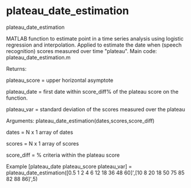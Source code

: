 # plateau_date_estimation

plateau_date_estimation

MATLAB function to estimate point in a time series analysis using logistic regression and interpolation. Applied to estimate the date when (speech recognition) scores measured over time "plateau". Main code: plateau_date_estimation.m

Returns:

plateau_score = upper horizontal asymptote 

plateau_date = first date within score_diff% of the plateau score on the function.

plateau_var = standard deviation of the scores measured over the plateau

Arguments:
plateau_date_estimation(dates,scores,score_diff)

dates = N x 1 array of dates

scores = N x 1 array of scores

score_diff = % criteria within the plateau score

Example
[plateau_date plateau_score plateau_var] = plateau_date_estimation([0.5 1 2 4 6 12 18 36 48 60]',[10 8 20 18 50 75 85 82 88 86]',5)
